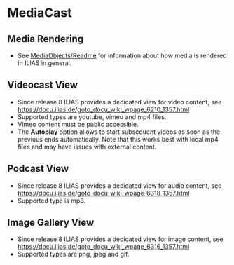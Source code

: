 # MediaCast

## Media Rendering

- See [MediaObjects/Readme](../MediaObjects/README.md) for information about how media is rendered in ILIAS in general.

## Videocast View

- Since release 8 ILIAS provides a dedicated view for video content, see https://docu.ilias.de/goto_docu_wiki_wpage_6210_1357.html
- Supported types are youtube, vimeo and mp4 files.
- Vimeo content must be public accessible.
- The **Autoplay** option allows to start subsequent videos as soon as the previous ends automatically. Note that this works best with local mp4 files and may have issues with external content.

## Podcast View

- Since release 8 ILIAS provides a dedicated view for audio content, see https://docu.ilias.de/goto_docu_wiki_wpage_6318_1357.html
- Supported type is mp3.

## Image Gallery View

- Since release 8 ILIAS provides a dedicated view for image content, see https://docu.ilias.de/goto_docu_wiki_wpage_6316_1357.html
- Supported types are png, jpeg and gif.